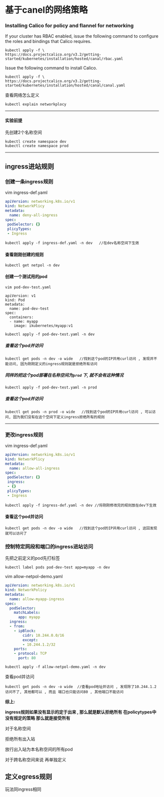 # 基于canel的网络策略

### Installing Calico for policy and flannel for networking

If your cluster has RBAC enabled, issue the following command to configure the roles and bindings that Calico requires.

```
kubectl apply -f \
https://docs.projectcalico.org/v3.2/getting-started/kubernetes/installation/hosted/canal/rbac.yaml
```



Issue the following command to install Calico.

```
kubectl apply -f \
https://docs.projectcalico.org/v3.2/getting-started/kubernetes/installation/hosted/canal/canal.yaml
```



查看网络怎么定义

```
kubectl explain networkplocy
```

---



#### 实验前提

先创建2个名称空间

```
kubectl create namespace dev
kubectl create namespace prod
```

---



## ingress进站规则

### 创建一条ingress规则

vim ingress-def.yaml

```yaml
apiVersion: networking.k8s.io/v1
kind: NetworkPlicy
metadata:
  name: deny-all-ingress
spec:
 podSelector: {}
 plicyTypes:
 - Ingress
```

```
kubectl apply -f ingress-def.yaml -n dev   //在dev名称空间下生效
```

#### 查看刚刚创建的规则

```
kubectl get netpol -n dev
```

#### 创建一个测试用的pod

```
vim pod-dev-test.yaml

apiVersion: v1
kind: Pod
metadata:
  name: pod-dev-test
spec:
  containers:
  - name: myapp
    image: ikubernetes/myapp:v1
```

```
kubectl apply -f pod-dev-test.yaml -n dev
```

##### 查看这个pod并访问

```
kubectl get pods -n dev -o wide   //找到这个pod的IP并用curl访问 , 发现并不能访问, 因为刚刚定义的ingress规则就是拒绝所有访问
```

##### 同样的把这个pod部署在名称空间为`prod` 下, 就不会有这种情况

```
kubectl apply -f pod-dev-test.yaml -n prod
```

##### 查看这个pod并访问

```
kubectl get pods -n prod -o wide   //找到这个pod的IP并用curl访问 , 可以访问, 因为我们没有在这个空间下定义ingress拒绝所有的规则
```

---

### **更改ingress规则**

vim ingress-def.yaml

```yaml
apiVersion: networking.k8s.io/v1
kind: NetworkPlicy
metadata:
  name: allow-all-ingress
spec:
 podSelector: {}
 ingress:
 - {}
 plicyTypes:
 - Ingress
```

```
kubectl apply -f ingress-def.yaml -n dev //将刚刚修改完的规则放在dev下生效
```



#### **查看这个pod并访问**

```
kubectl get pods -n dev -o wide   //找到这个pod的IP并用curl访问 , 这回发现就可以访问了
```



### 控制特定网段和端口的ingress进站访问

先把之前定义的pod先打标签

```
kubectl label pods pod-dev-test app=myapp -n dev
```



vim allow-netpol-demo.yaml

```yaml
apiVersion: networking.k8s.io/v1
kind: NetworkPolicy
metadata:
  name: allow-myapp-ingress
spec:
  podSelector:
    matchLabels:
      app: myapp
  ingress:
  - from:
    - ipBlock:
        cidr: 10.244.0.0/16
        except:
        - 10.244.1.2/32
    ports:
    - protocol: TCP
      port: 80
```

```
kubectl apply -f allow-netpol-demo.yaml -n dev
```

查看pod并访问

```
kubectl get pods -n dev -o wide  //查看pod地址并访问 , 发现除了10.244.1.2访问不了, 其他都可以 , 而且 端口也只能访问80 , 其他端口不能访问
```



**综上:**

**ingress规则如果没有显示的定于出来 , 那么就是默认拒绝所有  在policytypes中没有规定的策略 那么就是接受所有**

对于名称空间

   拒绝所有出入站

   放行出入站为本名称空间的所有pod

对于跨名称空间来说 再单独定义



## 定义egress规则

玩法同ingress相同